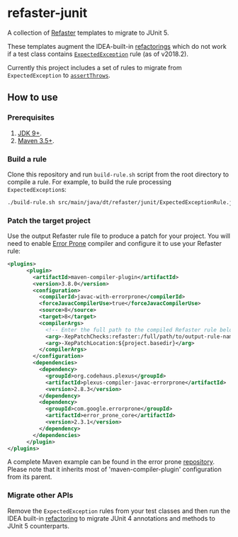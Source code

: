 # refaster-junit

A collection of [Refaster](https://errorprone.info/docs/refaster) templates
to migrate to JUnit 5.

These templates augment the IDEA-built-in [refactorings][idea]
which do not work if a test class contains [`ExpectedException`](https://junit.org/junit4/javadoc/4.12/org/junit/rules/ExpectedException.html)
rule (as of v2018.2).

Currently this project includes a set of rules to migrate from `ExpectedException` to 
[`assertThrows`][assert-throws].

## How to use
### Prerequisites
1. [JDK 9+](http://jdk.java.net/10/).
2. [Maven 3.5+](https://maven.apache.org/download.cgi).

### Build a rule
Clone this repository and run `build-rule.sh` script from the root directory
to compile a rule. For example, to build the rule processing `ExpectedException`s:
```bash
./build-rule.sh src/main/java/dt/refaster/junit/ExpectedExceptionRule.java expected-exception.refaster
```

### Patch the target project
Use the output Refaster rule file to produce a patch for your project. 
You will need to enable [Error Prone](https://errorprone.info/docs/installation)
compiler and configure it to use your Refaster rule:
```xml
<plugins>
      <plugin>
        <artifactId>maven-compiler-plugin</artifactId>
        <version>3.8.0</version>
        <configuration>
          <compilerId>javac-with-errorprone</compilerId>
          <forceJavacCompilerUse>true</forceJavacCompilerUse>
          <source>8</source>
          <target>8</target>
          <compilerArgs>
            <!-- Enter the full path to the compiled Refaster rule below: -->
            <arg>-XepPatchChecks:refaster:/full/path/to/output-rule-name.refaster</arg>
            <arg>-XepPatchLocation:${project.basedir}</arg>
          </compilerArgs>
        </configuration>
        <dependencies>
          <dependency>
            <groupId>org.codehaus.plexus</groupId>
            <artifactId>plexus-compiler-javac-errorprone</artifactId>
            <version>2.8.3</version>
          </dependency>
          <dependency>
            <groupId>com.google.errorprone</groupId>
            <artifactId>error_prone_core</artifactId>
            <version>2.3.1</version>
          </dependency>
        </dependencies>
      </plugin>
</plugins>
```

A complete Maven example can be found in 
the error prone [repository](https://github.com/google/error-prone/blob/v2.3.1/examples/maven/refaster-based-cleanup/pom.xml).
Please note that it inherits most of 'maven-compiler-plugin' configuration from its parent. 

### Migrate other APIs

Remove the `ExpectedException` rules from your test classes and then 
run the IDEA built-in [refactoring][idea] to migrate JUnit 4 
annotations and methods to JUnit 5 counterparts.

[idea]: https://blog.jetbrains.com/idea/2017/11/intellij-idea-2017-3-junit-support/
[assert-throws]: https://junit.org/junit5/docs/current/api/org/junit/jupiter/api/Assertions.html#assertThrows(java.lang.Class,org.junit.jupiter.api.function.Executable)
